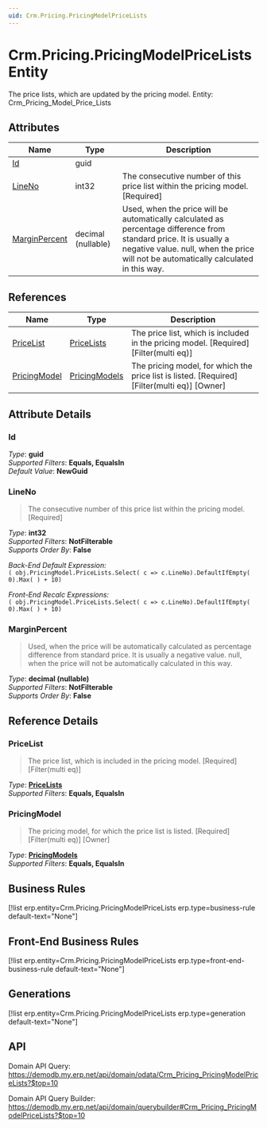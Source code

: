 ```yaml
---
uid: Crm.Pricing.PricingModelPriceLists
---
```

# Crm.Pricing.PricingModelPriceLists Entity

The price lists, which are updated by the pricing model. Entity: Crm_Pricing_Model_Price_Lists

## Attributes

| Name | Type | Description |
| ---- | ---- | --- |
| [Id](Crm.Pricing.PricingModelPriceLists.md#id) | guid |  
| [LineNo](Crm.Pricing.PricingModelPriceLists.md#lineno) | int32 | The consecutive number of this price list within the pricing model. [Required] 
| [MarginPercent](Crm.Pricing.PricingModelPriceLists.md#marginpercent) | decimal (nullable) | Used, when the price will be automatically calculated as percentage difference from standard price. It is usually a negative value. null, when the price will not be automatically calculated in this way. 

## References

| Name | Type | Description |
| ---- | ---- | --- |
| [PriceList](Crm.Pricing.PricingModelPriceLists.md#pricelist) | [PriceLists](Crm.PriceLists.md) | The price list, which is included in the pricing model. [Required] [Filter(multi eq)] |
| [PricingModel](Crm.Pricing.PricingModelPriceLists.md#pricingmodel) | [PricingModels](Crm.Pricing.PricingModels.md) | The pricing model, for which the price list is listed. [Required] [Filter(multi eq)] [Owner] |


## Attribute Details

### Id

_Type_: **guid**  
_Supported Filters_: **Equals, EqualsIn**  
_Default Value_: **NewGuid**  

### LineNo

> The consecutive number of this price list within the pricing model. [Required]

_Type_: **int32**  
_Supported Filters_: **NotFilterable**  
_Supports Order By_: **False**  

_Back-End Default Expression:_  
`( obj.PricingModel.PriceLists.Select( c => c.LineNo).DefaultIfEmpty( 0).Max( ) + 10)`

_Front-End Recalc Expressions:_  
`( obj.PricingModel.PriceLists.Select( c => c.LineNo).DefaultIfEmpty( 0).Max( ) + 10)`
### MarginPercent

> Used, when the price will be automatically calculated as percentage difference from standard price. It is usually a negative value. null, when the price will not be automatically calculated in this way.

_Type_: **decimal (nullable)**  
_Supported Filters_: **NotFilterable**  
_Supports Order By_: **False**  


## Reference Details

### PriceList

> The price list, which is included in the pricing model. [Required] [Filter(multi eq)]

_Type_: **[PriceLists](Crm.PriceLists.md)**  
_Supported Filters_: **Equals, EqualsIn**  

### PricingModel

> The pricing model, for which the price list is listed. [Required] [Filter(multi eq)] [Owner]

_Type_: **[PricingModels](Crm.Pricing.PricingModels.md)**  
_Supported Filters_: **Equals, EqualsIn**  



## Business Rules

[!list erp.entity=Crm.Pricing.PricingModelPriceLists erp.type=business-rule default-text="None"]

## Front-End Business Rules

[!list erp.entity=Crm.Pricing.PricingModelPriceLists erp.type=front-end-business-rule default-text="None"]

## Generations

[!list erp.entity=Crm.Pricing.PricingModelPriceLists erp.type=generation default-text="None"]

## API

Domain API Query:
<https://demodb.my.erp.net/api/domain/odata/Crm_Pricing_PricingModelPriceLists?$top=10>

Domain API Query Builder:
<https://demodb.my.erp.net/api/domain/querybuilder#Crm_Pricing_PricingModelPriceLists?$top=10>

